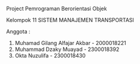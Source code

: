 Project Pemrograman Berorientasi Objek

Kelompok 11 
   SISTEM MANAJEMEN TRANSPORTASI

Anggota :
1. Muhamad Gilang Alfajar Akbar - 2000018221
2. Muhammad Dzaky Muayad - 2300018392
3. Okta Nuzulifa - 2300018430
